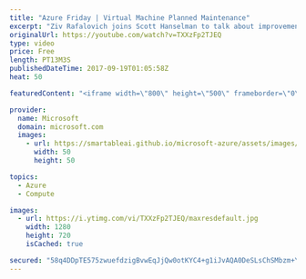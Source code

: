 ```yaml
---
title: "Azure Friday | Virtual Machine Planned Maintenance"
excerpt: "Ziv Rafalovich joins Scott Hanselman to talk about improvements to the planned maintenance experience in Azure, including better visibility and control of maintenance events that impact virtual machine availability. Learn how to create alerts, discover which virtual machines are scheduled for maintenance,"
originalUrl: https://youtube.com/watch?v=TXXzFp2TJEQ
type: video
price: Free
length: PT13M3S
publishedDateTime: 2017-09-19T01:05:58Z
heat: 50

featuredContent: "<iframe width=\"800\" height=\"500\" frameborder=\"0\" src=\"https://www.youtube.com/embed/TXXzFp2TJEQ\" allow=\"accelerometer; autoplay; encrypted-media; gyroscope; picture-in-picture\" allowfullscreen></iframe>"

provider:
  name: Microsoft
  domain: microsoft.com
  images:
    - url: https://smartableai.github.io/microsoft-azure/assets/images/organizations/microsoft.com-50x50.jpg
      width: 50
      height: 50

topics:
  - Azure
  - Compute

images:
  - url: https://i.ytimg.com/vi/TXXzFp2TJEQ/maxresdefault.jpg
    width: 1280
    height: 720
    isCached: true

secured: "58q4DDpTE575zwuefdzigBvwEqJjQw0otKYC4+g1iJvAQA0DeSLsChSMbzm+Y2Lh0D9EdkIY5FzTKhW9+lsV3tYphGJ1zTcaRKuDDrgNqrgmn9O30V7X2+Ze2gEIpS4bUNDavdfSpUycl6SORZIJYoOtE0+PlSfmfBnb+5wcZston00vJeVGl6b3s6qSicFt+j4o9uldToILqpKreqcumSUlYA5CzO2sVmY8R4tI9t6VPlGTVA6xefdl+paZNbTne+xR5H6sOxZSkdQy7Lo5XEcLIls+lzUrK7lsEV6IYBmBfrv1OIQuQYpvWjmshWLqq5+WvgXvAPQVUglKSldgdMF3r1H6sHIbuvKeKHhTkadpYbJ6XIys+gudIXawaHchEkc8wGEJy35RvJFwHOcZS4C5qtS7irCGBMgF+NVbtyU=;UqPSp9VeC5q4zJOtKtQwnw=="
---
```


